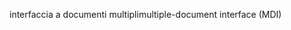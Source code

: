 <span data-ttu-id="0c70e-101">interfaccia a documenti multipli</span><span class="sxs-lookup"><span data-stu-id="0c70e-101">multiple-document interface (MDI)</span></span>